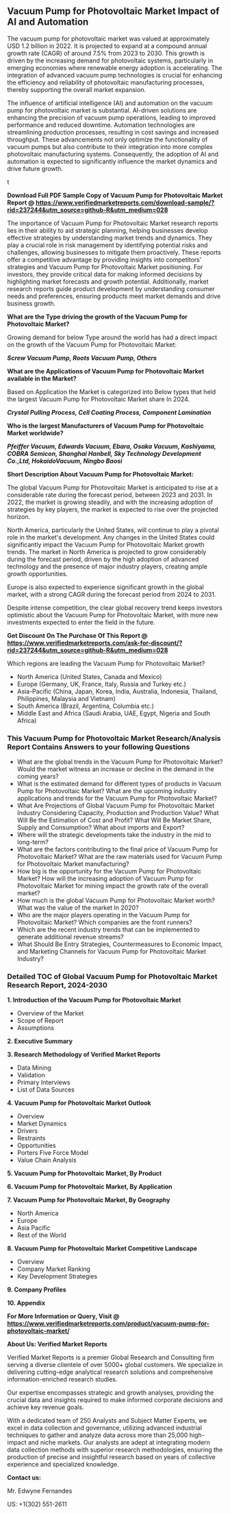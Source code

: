 <h2>Vacuum Pump for Photovoltaic Market Impact of AI and Automation</h2><p>The vacuum pump for photovoltaic market was valued at approximately USD 1.2 billion in 2022. It is projected to expand at a compound annual growth rate (CAGR) of around 7.5% from 2023 to 2030. This growth is driven by the increasing demand for photovoltaic systems, particularly in emerging economies where renewable energy adoption is accelerating. The integration of advanced vacuum pump technologies is crucial for enhancing the efficiency and reliability of photovoltaic manufacturing processes, thereby supporting the overall market expansion.</p><p>The influence of artificial intelligence (AI) and automation on the vacuum pump for photovoltaic market is substantial. AI-driven solutions are enhancing the precision of vacuum pump operations, leading to improved performance and reduced downtime. Automation technologies are streamlining production processes, resulting in cost savings and increased throughput. These advancements not only optimize the functionality of vacuum pumps but also contribute to their integration into more complex photovoltaic manufacturing systems. Consequently, the adoption of AI and automation is expected to significantly influence the market dynamics and drive future growth.</p>t</p><p id="" class=""><strong>Download Full PDF Sample Copy of Vacuum Pump for Photovoltaic Market Report @ <a href="https://www.verifiedmarketreports.com/download-sample/?rid=237244&utm_source=github-R&utm_medium=028" target="_blank">https://www.verifiedmarketreports.com/download-sample/?rid=237244&utm_source=github-R&utm_medium=028</a></strong></p><p>The importance of&nbsp;Vacuum Pump for Photovoltaic Market research reports lies in their ability to aid strategic planning, helping businesses develop effective strategies by understanding market trends and dynamics. They play a crucial role in risk management by identifying potential risks and challenges, allowing businesses to mitigate them proactively. These reports offer a competitive advantage by providing insights into competitors' strategies and Vacuum Pump for Photovoltaic Market positioning. For investors, they provide critical data for making informed decisions by highlighting market forecasts and growth potential. Additionally, market research reports guide product development by understanding consumer needs and preferences, ensuring products meet market demands and drive business growth.</p><p><strong>What are the&nbsp;Type driving the growth of the Vacuum Pump for Photovoltaic Market?</strong></p><p id="" class="">Growing demand for below Type around the world has had a direct impact on the growth of the Vacuum Pump for Photovoltaic Market:</p><em><strong>Screw Vacuum Pump, Roots Vacuum Pump, Others</strong></em></p><strong>What are the&nbsp;Applications&nbsp;of Vacuum Pump for Photovoltaic Market available in the Market?</strong></p><p id="" class="">Based on Application the Market is categorized into Below types that held the largest Vacuum Pump for Photovoltaic Market share In 2024.</p><em><strong>Crystal Pulling Process, Cell Coating Process, Component Lamination</strong></em></p><strong>Who is the largest Manufacturers of Vacuum Pump for Photovoltaic Market worldwide?</strong></p><p><em><strong>Pfeiffer Vacuum, Edwards Vacuum, Ebara, Osaka Vacuum, Kashiyama, COBRA Semicon, Shanghai Hanbell, Sky Technology Development Co.,Ltd, HokaidoVacuum, Ningbo Baosi</strong></em></p><p id="" class=""><strong>Short Description About Vacuum Pump for Photovoltaic Market:</strong></p><p>The global Vacuum Pump for Photovoltaic Market is anticipated to rise at a considerable rate during the forecast period, between 2023 and 2031. In 2022, the market is growing steadily, and with the increasing adoption of strategies by key players, the market is expected to rise over the projected horizon.</p><p>North America, particularly the United States, will continue to play a pivotal role in the market's development. Any changes in the United States could significantly impact the Vacuum Pump for Photovoltaic Market growth trends. The market in North America is projected to grow considerably during the forecast period, driven by the high adoption of advanced technology and the presence of major industry players, creating ample growth opportunities.</p><p>Europe is also expected to experience significant growth in the global market, with a strong CAGR during the forecast period from 2024 to 2031.</p><p>Despite intense competition, the clear global recovery trend keeps investors optimistic about the Vacuum Pump for Photovoltaic Market, with more new investments expected to enter the field in the future.</p><p id="" class=""><strong>Get Discount On The Purchase Of This Report @ <a href="https://www.verifiedmarketreports.com/ask-for-discount/?rid=237244&utm_source=github-R&utm_medium=028" target="_blank">https://www.verifiedmarketreports.com/ask-for-discount/?rid=237244&utm_source=github-R&utm_medium=028</a></strong></p>Which regions are leading the Vacuum Pump for Photovoltaic Market?</p><ul><li>North America (United States, Canada and Mexico)</li><li>Europe (Germany, UK, France, Italy, Russia and Turkey etc.)</li><li>Asia-Pacific (China, Japan, Korea, India, Australia, Indonesia, Thailand, Philippines, Malaysia and Vietnam)</li><li>South America (Brazil, Argentina, Columbia etc.)</li><li>Middle East and Africa (Saudi Arabia, UAE, Egypt, Nigeria and South Africa)</li></ul><h3 id="" class="">This Vacuum Pump for Photovoltaic Market Research/Analysis Report Contains Answers to your following Questions</h3><ul><li>What are the global trends in the Vacuum Pump for Photovoltaic Market? Would the market witness an increase or decline in the demand in the coming years?</li><li>What is the estimated demand for different types of products in Vacuum Pump for Photovoltaic Market? What are the upcoming industry applications and trends for the Vacuum Pump for Photovoltaic Market?</li><li>What Are Projections of Global Vacuum Pump for Photovoltaic Market Industry Considering Capacity, Production and Production Value? What Will Be the Estimation of Cost and Profit? What Will Be Market Share, Supply and Consumption? What about imports and Export?</li><li>Where will the strategic developments take the industry in the mid to long-term?</li><li>What are the factors contributing to the final price of Vacuum Pump for Photovoltaic Market? What are the raw materials used for Vacuum Pump for Photovoltaic Market manufacturing?</li><li>How big is the opportunity for the Vacuum Pump for Photovoltaic Market? How will the increasing adoption of Vacuum Pump for Photovoltaic Market for mining impact the growth rate of the overall market?</li><li>How much is the global Vacuum Pump for Photovoltaic Market worth? What was the value of the market In 2020?</li><li>Who are the major players operating in the Vacuum Pump for Photovoltaic Market? Which companies are the front runners?</li><li>Which are the recent industry trends that can be implemented to generate additional revenue streams?</li><li>What Should Be Entry Strategies, Countermeasures to Economic Impact, and Marketing Channels for Vacuum Pump for Photovoltaic Market Industry?</li></ul><h3 id="" class="">Detailed TOC of Global Vacuum Pump for Photovoltaic Market Research Report, 2024-2030</h3><p id="" class=""><strong>1. Introduction of the Vacuum Pump for Photovoltaic Market</strong></p><ul><li>Overview of the Market</li><li>Scope of Report</li><li>Assumptions</li></ul><p id="" class=""><strong>2. Executive Summary</strong></p><p id="" class=""><strong>3. Research Methodology of Verified Market Reports</strong></p><ul><li>Data Mining</li><li>Validation</li><li>Primary Interviews</li><li>List of Data Sources</li></ul><p id="" class=""><strong>4. Vacuum Pump for Photovoltaic Market Outlook</strong></p><ul><li>Overview</li><li>Market Dynamics</li><li>Drivers</li><li>Restraints</li><li>Opportunities</li><li>Porters Five Force Model</li><li>Value Chain Analysis</li></ul><p id="" class=""><strong>5. Vacuum Pump for Photovoltaic Market, By Product</strong></p><p id="" class=""><strong>6. Vacuum Pump for Photovoltaic Market, By Application</strong></p><p id="" class=""><strong>7. Vacuum Pump for Photovoltaic Market, By Geography</strong></p><ul><li>North America</li><li>Europe</li><li>Asia Pacific</li><li>Rest of the World</li></ul><p id="" class=""><strong>8. Vacuum Pump for Photovoltaic Market Competitive Landscape</strong></p><ul><li>Overview</li><li>Company Market Ranking</li><li>Key Development Strategies</li></ul><p id="" class=""><strong>9. Company Profiles</strong></p><p id="" class=""><strong>10. Appendix</strong></p><p id="" class=""><strong>For More Information or Query, Visit @ <a href="https://www.verifiedmarketreports.com/product/vacuum-pump-for-photovoltaic-market/" target="_blank">https://www.verifiedmarketreports.com/product/vacuum-pump-for-photovoltaic-market/</a></strong></p><p id="" class=""><strong>About Us: Verified Market Reports</strong></p><p id="" class="">Verified Market Reports is a premier Global Research and Consulting firm serving a diverse clientele of over 5000+ global customers. We specialize in delivering cutting-edge analytical research solutions and comprehensive information-enriched research studies.</p><p id="" class="">Our expertise encompasses strategic and growth analyses, providing the crucial data and insights required to make informed corporate decisions and achieve key revenue goals.</p><p id="" class="">With a dedicated team of 250 Analysts and Subject Matter Experts, we excel in data collection and governance, utilizing advanced industrial techniques to gather and analyze data across more than 25,000 high-impact and niche markets. Our analysts are adept at integrating modern data collection methods with superior research methodologies, ensuring the production of precise and insightful research based on years of collective experience and specialized knowledge.</p><p id="" class=""><strong>Contact us:</strong></p><p id="" class="">Mr. Edwyne Fernandes</p><p id="" class="">US: +1(302) 551-2611</p>